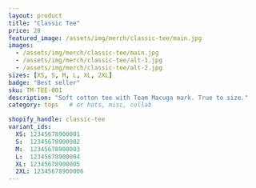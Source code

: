 ```yaml
---
layout: product
title: "Classic Tee"
price: 28
featured_image: /assets/img/merch/classic-tee/main.jpg
images:
  - /assets/img/merch/classic-tee/main.jpg
  - /assets/img/merch/classic-tee/alt-1.jpg
  - /assets/img/merch/classic-tee/alt-2.jpg
sizes: [XS, S, M, L, XL, 2XL]
badge: "Best seller"
sku: TM-TEE-001
description: "Soft cotton tee with Team Macuga mark. True to size."
category: tops   # or hats, misc, collab

shopify_handle: classic-tee
variant_ids:
  XS: 12345678900001
  S:  12345678900002
  M:  12345678900003
  L:  12345678900004
  XL: 12345678900005
  2XL: 12345678900006
---
```

